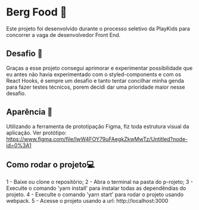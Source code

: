 # Berg Food 🍴

Este projeto foi desenvolvido durante o processo seletivo da PlayKids para concorrer a vaga de desenvolvedor Front End.

## Desafio 📝
Graças a esse projeto consegui aprimorar e experimentar possibilidade que eu antes não havia experimentado com o styled-components e com os React Hooks, é sempre um desafio e tanto tentar concilhar minha genda para fazer testes técnicos, porem decidi dar uma prioridade maior nesse desafio.

## Aparência 💅
Utilizando a ferramenta de prototipação Figma, fiz toda estrutura visual da aplicação.
Ver protótipo: https://www.figma.com/file/lwW4FOY79uFAegkZkwMwTz/Untitled?node-id=0%3A1


## Como rodar o projeto💻
1 - Baixe ou clone o repositório;
2 - Abra o terminal na pasta do p-rojeto;
3 - Execulte o comando 'yarn install' para instalar todas as dependêndias do projeto.
4 - Execulte o comando 'yarn start' para rodar o projeto usando webpack.
5 - Acesse o projeto usando a url: http://localhost:3000

